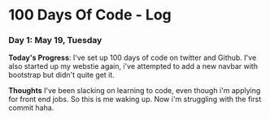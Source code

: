 # 100 Days Of Code - Log

### Day 1: May 19, Tuesday

**Today's Progress**: I've set up 100 days of code on twitter and Github. I've also started up my webstie again, i've attempted to add a new navbar with bootstrap but didn't quite get it.

**Thoughts** I've been slacking on learning to code, even though i'm applying for front end jobs. So this is me waking up. Now i'm struggling with the first commit haha.
